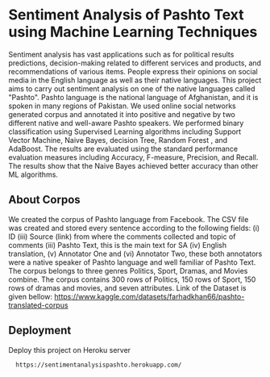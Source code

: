 
# Sentiment Analysis of Pashto Text using Machine Learning Techniques

Sentiment analysis has vast applications such as for political results predictions, decision-making related to different services and products, and recommendations of various items. People express their opinions on social media in the English language as well as their native languages. This project aims to carry out sentiment analysis on one of the native languages called "Pashto". Pashto language is the national language of Afghanistan, and it is spoken in many regions of Pakistan. We used online social networks generated corpus and annotated it into positive and negative by two different native and well-aware Pashto speakers. We performed binary classification using Supervised Learning algorithms including Support Vector Machine, Naive Bayes, decision Tree, Random Forest , and AdaBoost. The results are evaluated using the standard performance evaluation measures including Accuracy, F-measure, Precision, and Recall. The results show that the Naive Bayes achieved better accuracy than other ML algorithms.


## About Corpos
We created the corpus of Pashto language from Facebook. The CSV file was created and stored every sentence according to the following fields: (i) ID (iii) Source (link) from where the comments collected and topic of comments (iii) Pashto Text, this is the main text for SA (iv) English translation, (v) Annotator One and (vi) Annotator Two, these both annotators were a native speaker of Pashto language and well familiar of Pashto Text. The corpus belongs to three genres Politics, Sport, Dramas, and Movies combine. The corpus contains 300 rows of Politics, 150 rows of Sport, 150 rows of dramas and movies, and seven attributes. Link of the Dataset is given bellow:
https://www.kaggle.com/datasets/farhadkhan66/pashto-translated-corpus
## Deployment

Deploy this project on Heroku server

```bash
  https://sentimentanalysispashto.herokuapp.com/
```

